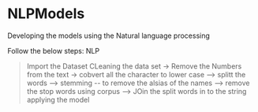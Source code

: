 # NLPModels
Developing the models using the Natural language processing 


Follow the below steps:
NLP
> Import the Dataset
> CLeaning the data set
    -> Remove the Numbers from the text 
    -> cobvert all the character to lower case
    --> splitt the words
    --> stemming -- to remove the alsias of the names
    --> remove the stop words using corpus
    --> JOin the split words in to the string
> applying the model
